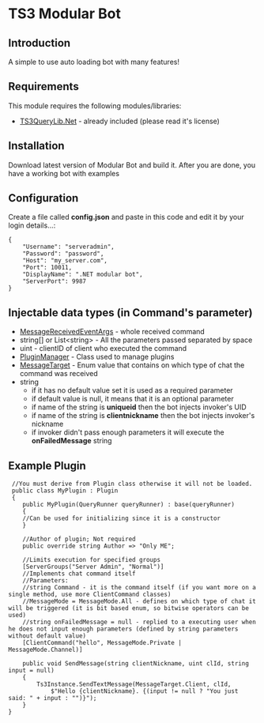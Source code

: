 # TS3 Modular Bot

## Introduction

A simple to use auto loading bot with many features!

## Requirements

This module requires the following modules/libraries:

* [TS3QueryLib.Net](https://github.com/Scordo/TS3QueryLib.Net) - already included (please read it's license)

## Installation

Download latest version of Modular Bot and build it. After you are done, you have a working bot with examples

## Configuration

Create a file called __config.json__ and paste in this code and edit it by your login details...:
```
{
    "Username": "serveradmin",
    "Password": "password",
    "Host": "my_server.com",
    "Port": 10011,
    "DisplayName": ".NET modular bot",
    "ServerPort": 9987
}
```
## Injectable data types (in Command's parameter)

* [MessageReceivedEventArgs](https://github.com/Najsr/TeamSpeak3ModularBot/blob/master/TS3QueryLib.Core.Framework/Server/Notification/EventArgs/MessageReceivedEventArgs.cs) - whole received command
* string[] or List\<string\> - All the parameters passed separated by space
* uint - clientID of client who executed the command
* [PluginManager](https://github.com/Najsr/TeamSpeak3ModularBot/blob/master/TeamSpeak3ModularBot/PluginCore/PluginManager.cs) - Class used to manage plugins
* [MessageTarget](https://github.com/Najsr/TeamSpeak3ModularBot/blob/master/TS3QueryLib.Core.Framework/CommandHandling/MessageTarget.cs) - Enum value that contains on which type of chat the command was received
* string
    * if it has no default value set it is used as a required parameter
    * if default value is null, it means that it is an optional parameter
    * if name of the string is __uniqueid__ then the bot injects invoker's UID
    * if name of the string is __clientnickname__ then the bot injects invoker's nickname
    * if invoker didn't pass enough parameters it will execute the __onFailedMessage__ string 
    
## Example Plugin
```
 //You must derive from Plugin class otherwise it will not be loaded.
 public class MyPlugin : Plugin
 {
    public MyPlugin(QueryRunner queryRunner) : base(queryRunner)
    {
    //Can be used for initializing since it is a constructor
    }

    //Author of plugin; Not required
    public override string Author => "Only ME";

    //Limits execution for specified groups
    [ServerGroups("Server Admin", "Normal")]
    //Implements chat command itself
    //Parameters: 
    //string Command - it is the command itself (if you want more on a single method, use more ClientCommand classes)
    //MessageMode = MessageMode.All - defines on which type of chat it will be triggered (it is bit based enum, so bitwise operators can be used)
    //string onFailedMessage = null - replied to a executing user when he does not input enough parameters (defined by string parameters without default value)
    [ClientCommand("hello", MessageMode.Private | MessageMode.Channel)]
    
    public void SendMessage(string clientNickname, uint clId, string input = null)
    {
        Ts3Instance.SendTextMessage(MessageTarget.Client, clId,
            $"Hello {clientNickname}. {(input != null ? "You just said: " + input : "")}");
    }
}
```